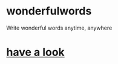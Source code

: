 # wonderfulwords
Write wonderful words anytime, anywhere

# [have a look](https://noobbear.github.io/wonderfulwords/)
